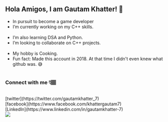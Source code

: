 ## Hola Amigos, I am Gautam Khatter! 👋

 - In pursuit to become a game developer
 - I’m currently working on my C++ skills.
<br></br>
 - I’m also learning DSA and Python.
 - I’m looking to collaborate on C++ projects.
<br></br>
 - My hobby is Cooking.
 - Fun fact: Made this account in 2018. At that time I didn't even knew what github was. 😅
<br></br>
 <h3>Connect with me 👇🏽</h3>
<br>[twitter](https://twitter.com/gautamkhatter_7)</br>
[facebook](https://www.facebook.com/khattergautam7)
<br>[LinkedIn](https://www.linkedin.com/in/gautamkhatter-7)</br>
<img src = "https://github-readme-stats.vercel.app/api?username=gautam-07&&show_icons=true&title_color=d31336&icon_color=820f15&text_color=def4e4&bg_color=000000">

